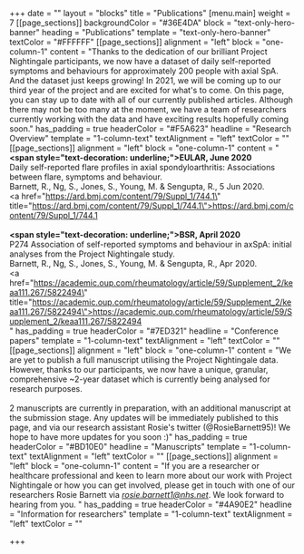 +++
date = ""
layout = "blocks"
title = "Publications"
[menu.main]
weight = 7
[[page_sections]]
backgroundColor = "#36E4DA"
block = "text-only-hero-banner"
heading = "Publications"
template = "text-only-hero-banner"
textColor = "#FFFFFF"
[[page_sections]]
alignment = "left"
block = "one-column-1"
content = "Thanks to the dedication of our brilliant Project Nightingale participants, we now have a dataset of daily self-reported symptoms and behaviours for approximately 200 people with axial SpA. And the dataset just keeps growing! In 2021, we will be coming up to our third year of the project and are excited for what's to come. On this page, you can stay up to date with all of our currently published articles. Although there may not be too many at the moment, we have a team of researchers currently working with the data and have exciting results hopefully coming soon."
has_padding = true
headerColor = "#F5A623"
headline = "Research Overview"
template = "1-column-text"
textAlignment = "left"
textColor = ""
[[page_sections]]
alignment = "left"
block = "one-column-1"
content = "<strong><span style=\"text-decoration: underline;\">EULAR, June 2020</span></strong><br>Daily self-reported flare profiles in axial spondyloarthritis: Associations between flare, symptoms and behaviour. <br>Barnett, R., Ng, S., Jones, S., Young, M. &amp; Sengupta, R., 5 Jun 2020.<br><a href=\"https://ard.bmj.com/content/79/Suppl_1/744.1\" title=\"https://ard.bmj.com/content/79/Suppl_1/744.1\">https://ard.bmj.com/content/79/Suppl_1/744.1</a><br><br><strong><span style=\"text-decoration: underline;\">BSR, April 2020</span></strong><br>P274 Association of self-reported symptoms and behaviour in axSpA: initial analyses from the Project Nightingale study.<br>Barnett, R., Ng, S., Jones, S., Young, M. &amp; Sengupta, R., Apr 2020.<br><a href=\"https://academic.oup.com/rheumatology/article/59/Supplement_2/keaa111.267/5822494\" title=\"https://academic.oup.com/rheumatology/article/59/Supplement_2/keaa111.267/5822494\">https://academic.oup.com/rheumatology/article/59/Supplement_2/keaa111.267/5822494</a><br>"
has_padding = true
headerColor = "#7ED321"
headline = "Conference papers"
template = "1-column-text"
textAlignment = "left"
textColor = ""
[[page_sections]]
alignment = "left"
block = "one-column-1"
content = "We are yet to publish a full manuscript utilising the Project Nightingale data. However, thanks to our participants, we now have a unique, granular, comprehensive ~2-year dataset which is currently being analysed for research purposes. <br><br>2 manuscripts are currently in preparation, with an additional manuscript at the submission stage. Any updates will be immediately published to this page, and via our research assistant Rosie's twitter (@RosieBarnett95)! We hope to have more updates for you soon :)"
has_padding = true
headerColor = "#BD10E0"
headline = "Manuscripts"
template = "1-column-text"
textAlignment = "left"
textColor = ""
[[page_sections]]
alignment = "left"
block = "one-column-1"
content = "If you are a researcher or healthcare professional and keen to learn more about our work with Project Nightingale or how you can get involved, please get in touch with one of our researchers Rosie Barnett via <em>rosie.barnett1@nhs.net</em>. We look forward to hearing from you.  "
has_padding = true
headerColor = "#4A90E2"
headline = "Information for researchers"
template = "1-column-text"
textAlignment = "left"
textColor = ""

+++
